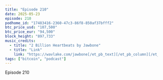 ```yaml
---
title: "Episode 210"
date: 2025-05-23
episode: 210
podhome_id: "17483416-2360-47c3-86f8-850af37bfff2"
btc_price_usd: "107,500"
btc_price_eur: "94,500"
block_height: "897,733"
music_credits:
  - title: "2 Billion Heartbeats by Jawbone"
  - title: "Link"
    link: "https://wavlake.com/jawbone[/et_pb_text][/et_pb_column][/et_pb_row][/et_pb_section][et_pb_section"
tags: ["bitcoin", "podcast"]
---
```


Episode 210